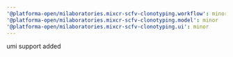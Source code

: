 ```yaml
---
'@platforma-open/milaboratories.mixcr-scfv-clonotyping.workflow': minor
'@platforma-open/milaboratories.mixcr-scfv-clonotyping.model': minor
'@platforma-open/milaboratories.mixcr-scfv-clonotyping.ui': minor
---
```


umi support added
